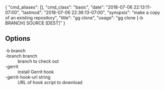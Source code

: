 {
    "cmd_aliases": [],
    "cmd_class": "basic",
    "date": "2018-07-06 22:13:11-07:00",
    "lastmod": "2018-07-06 22:36:13-07:00",
    "synopsis": "make a copy of an existing repository",
    "title": "gg clone",
    "usage": "gg clone [-b BRANCH] SOURCE [DEST]"
}

## Options

<dl class="flag_list">
	<dt>-b branch</dt>
	<dt>-branch branch</dt>
	<dd>branch to check out</dd>
	<dt>-gerrit</dt>
	<dd>install Gerrit hook</dd>
	<dt>-gerrit-hook-url string</dt>
	<dd>URL of hook script to download</dd>
</dl>
